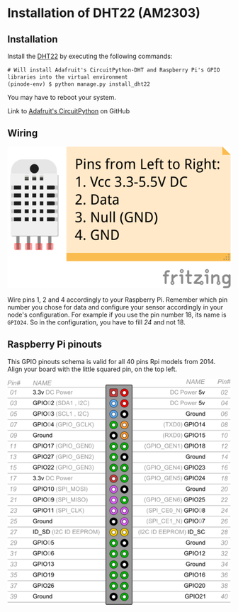 # Installation of DHT22 (AM2303)

## Installation
Install the [DHT22](https://cdn-shop.adafruit.com/datasheets/DHT22.pdf) by executing the following commands:
```shell
# Will install Adafruit's CircuitPython-DHT and Raspberry Pi's GPIO libraries into the virtual environment
(pinode-env) $ python manage.py install_dht22

```
You may have to reboot your system.

Link to [Adafruit's CircuitPython](https://github.com/adafruit/Adafruit_CircuitPython_DHT) on GitHub

## Wiring

![](../img/dht22.png "DHT22 pins")

Wire pins 1, 2 and 4 accordingly to your Raspberry Pi. Remember which pin number you chose for data and configure your sensor accordingly in your node's configuration.
For example if you use the pin number 18, its name is `GPIO24`. So in the configuration, you have to fill *24* and not 18.

## Raspberry Pi pinouts
This GPIO pinouts schema is valid for all 40 pins Rpi models from 2014. Align your board with the little squared pin, on the top left. 

![](../img/gpio.png "GPIO pins - Source element14.com")